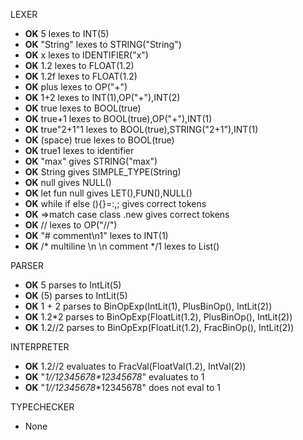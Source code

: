LEXER
- **OK** 5 lexes to INT(5)
- **OK** "String" lexes to STRING("String")
- **OK** x lexes to IDENTIFIER("x")
- **OK** 1.2 lexes to FLOAT(1.2)
- **OK** 1.2f lexes to FLOAT(1.2)
- **OK** plus lexes to OP("+")
- **OK** 1+2 lexes to INT(1),OP("+"),INT(2)
- **OK** true lexes to BOOL(true)
- **OK** true+1 lexes to BOOL(true),OP("+"),INT(1)
- **OK** true"2+1"1 lexes to BOOL(true),STRING("2+1"),INT(1)
- **OK** (space) true lexes to BOOL(true)
- **OK** true1 lexes to identifier
- **OK** "max" gives STRING("max")
- **OK** String gives SIMPLE_TYPE(String)
- **OK** null gives NULL()
- **OK** let fun null gives LET(),FUN(),NULL()
- **OK** while if else (){}=:,; gives correct tokens
- **OK** =>match case class .new gives correct tokens
- **OK** // lexes to OP("//")
- **OK** "# comment\n1" lexes to INT(1)
- **OK** /* multiline \n \n comment */1 lexes to List()

PARSER
- **OK** 5 parses to IntLit(5)
- **OK** (5) parses to IntLit(5)
- **OK** 1 + 2 parses to BinOpExp(IntLit(1), PlusBinOp(), IntLit(2))
- **OK** 1.2*2 parses to BinOpExp(FloatLit(1.2), PlusBinOp(), IntLit(2))
- **OK** 1.2//2 parses to BinOpExp(FloatLit(1.2), FracBinOp(), IntLit(2))

INTERPRETER
- **OK** 1.2//2 evaluates to FracVal(FloatVal(1.2), IntVal(2))
- **OK** "_1//12345678*12345678_" evaluates to 1
- **OK** "_1//12345678_*12345678" does not eval to 1

TYPECHECKER
- None